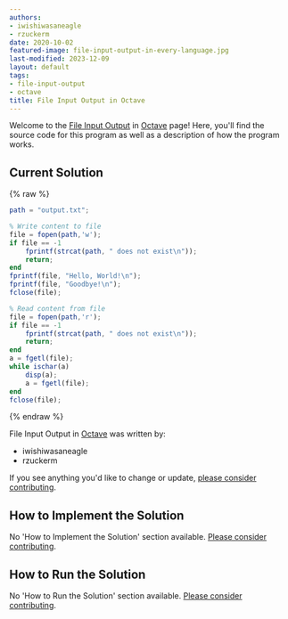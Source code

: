 ```yaml
---
authors:
- iwishiwasaneagle
- rzuckerm
date: 2020-10-02
featured-image: file-input-output-in-every-language.jpg
last-modified: 2023-12-09
layout: default
tags:
- file-input-output
- octave
title: File Input Output in Octave
---
```


Welcome to the [File Input Output](https://sampleprograms.io/projects/file-input-output) in [Octave](https://sampleprograms.io/languages/octave) page! Here, you'll find the source code for this program as well as a description of how the program works.

## Current Solution

{% raw %}

```octave
path = "output.txt";

% Write content to file
file = fopen(path,'w');
if file == -1
    fprintf(strcat(path, " does not exist\n"));
    return;
end
fprintf(file, "Hello, World!\n");
fprintf(file, "Goodbye!\n");
fclose(file);

% Read content from file
file = fopen(path,'r');
if file == -1
    fprintf(strcat(path, " does not exist\n"));
    return;
end
a = fgetl(file);
while ischar(a)
    disp(a);
    a = fgetl(file);
end
fclose(file);

```

{% endraw %}

File Input Output in [Octave](https://sampleprograms.io/languages/octave) was written by:

- iwishiwasaneagle
- rzuckerm

If you see anything you'd like to change or update, [please consider contributing](https://github.com/TheRenegadeCoder/sample-programs).

## How to Implement the Solution

No 'How to Implement the Solution' section available. [Please consider contributing](https://github.com/TheRenegadeCoder/sample-programs-website).

## How to Run the Solution

No 'How to Run the Solution' section available. [Please consider contributing](https://github.com/TheRenegadeCoder/sample-programs-website).